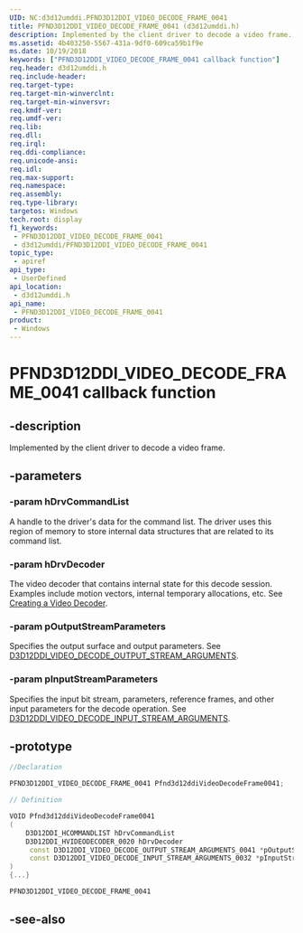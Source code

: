 ```yaml
---
UID: NC:d3d12umddi.PFND3D12DDI_VIDEO_DECODE_FRAME_0041
title: PFND3D12DDI_VIDEO_DECODE_FRAME_0041 (d3d12umddi.h)
description: Implemented by the client driver to decode a video frame.
ms.assetid: 4b403250-5567-431a-9df0-609ca59b1f9e
ms.date: 10/19/2018
keywords: ["PFND3D12DDI_VIDEO_DECODE_FRAME_0041 callback function"]
req.header: d3d12umddi.h
req.include-header: 
req.target-type: 
req.target-min-winverclnt: 
req.target-min-winversvr: 
req.kmdf-ver: 
req.umdf-ver: 
req.lib: 
req.dll: 
req.irql: 
req.ddi-compliance: 
req.unicode-ansi: 
req.idl: 
req.max-support: 
req.namespace: 
req.assembly: 
req.type-library: 
targetos: Windows
tech.root: display
f1_keywords:
 - PFND3D12DDI_VIDEO_DECODE_FRAME_0041
 - d3d12umddi/PFND3D12DDI_VIDEO_DECODE_FRAME_0041
topic_type:
 - apiref
api_type:
 - UserDefined
api_location:
 - d3d12umddi.h
api_name:
 - PFND3D12DDI_VIDEO_DECODE_FRAME_0041
product:
 - Windows
---
```


# PFND3D12DDI_VIDEO_DECODE_FRAME_0041 callback function


## -description

Implemented by the client driver to decode a video frame.

## -parameters

### -param hDrvCommandList

A handle to the driver's data for the command list. The driver uses this region of memory to store internal data structures that are related to its command list.

### -param hDrvDecoder

The video decoder that contains internal state for this decode session.  Examples include motion vectors, internal temporary allocations, etc.  See [Creating a Video Decoder](/windows-hardware/drivers/display/creating-a-video-decode-device).

### -param pOutputStreamParameters

Specifies the output surface and output parameters. See [D3D12DDI_VIDEO_DECODE_OUTPUT_STREAM_ARGUMENTS](ns-d3d12umddi-d3d12ddi_video_decode_output_stream_arguments_0021.md).

### -param pInputStreamParameters

Specifies the input bit stream, parameters, reference frames, and other input parameters for the decode operation.  See [D3D12DDI_VIDEO_DECODE_INPUT_STREAM_ARGUMENTS](ns-d3d12umddi-d3d12ddi_video_decode_input_stream_arguments_0032.md).

## -prototype

```cpp
//Declaration

PFND3D12DDI_VIDEO_DECODE_FRAME_0041 Pfnd3d12ddiVideoDecodeFrame0041;

// Definition

VOID Pfnd3d12ddiVideoDecodeFrame0041
(
	D3D12DDI_HCOMMANDLIST hDrvCommandList
	D3D12DDI_HVIDEODECODER_0020 hDrvDecoder
	 const D3D12DDI_VIDEO_DECODE_OUTPUT_STREAM_ARGUMENTS_0041 *pOutputStreamParameters
	 const D3D12DDI_VIDEO_DECODE_INPUT_STREAM_ARGUMENTS_0032 *pInputStreamParameters
)
{...}

PFND3D12DDI_VIDEO_DECODE_FRAME_0041


```

## -see-also